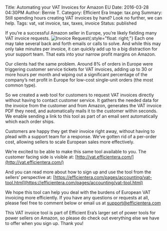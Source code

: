 Title: Automating your VAT Invoices for Amazon EU
Date: 2016-03-28 04:30PM
Author: Bernie T.
Category: Efficient Era
Image: tax.png
Summary: Still spending hours creating VAT invoices by hand? Look no further, we can help.
Tags: vat, vat invoice, tax, taxes, invoice
Status: published

If you’re a successful Amazon seller in Europe, you’re likely fielding many VAT invoice requests.
![Invoice Request](/images/blog/2016/03/invoice-request.png){:style="float: right;"}
Each one may take several back and forth emails or calls to solve.  And while this may only take minutes per invoice,  it can quickly add up to a big distraction for your support team. That eats into your narrow profit margins on Amazon.

Our clients had the same problem. Around 8% of orders in Europe were triggering customer service tickets for VAT invoices, adding up to 30 or more hours per month and wiping out a significant percentage of the company’s net profit in Europe for low-cost single-unit orders (the most common type).

So we created a web tool for customers to request VAT invoices directly without having to contact customer service. It gathers the needed data for the invoice from the customer and from Amazon, generates the VAT invoice PDF they need, and automatically mails it to the customer within seconds. We enable sending a link to this tool as part of an email sent automatically which each order ships.

Customers are happy they get their invoice right away, without having to plead with a support team for a response.  We’ve gotten rid of a per-order cost,  allowing sellers to scale European sales more effectively.

We’re excited to be able to make this same tool available to you.  The customer facing side is visible at:
[http://vat.efficientera.com/](http://vat.efficientera.com/)

And you can read more about how to sign up and use the tool from the sellers’ perspective at:
[https://efficientera.com/pages/accounting/vat-tool.html](https://efficientera.com/pages/accounting/vat-tool.html)

We hope this tool can help you deal with the burdens of European VAT invoicing more efficiently.  If you have any questions or requests at all, please feel free to comment below or email us at
[support@efficientera.com](mailto:support@efficientera.com)

This VAT invoice tool is part of Efficient Era’s larger set of power tools for power sellers on Amazon, so please do check out everything else we have to offer when you sign up.  Thank you!